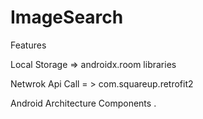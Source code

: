 # ImageSearch
Features 

Local Storage  => androidx.room libraries

Netwrok Api Call = > com.squareup.retrofit2

Android Architecture Components . 
